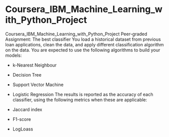 # Coursera_IBM_Machine_Learning_with_Python_Project

Coursera_IBM_Machine_Learning_with_Python_Project
Peer-graded Assignment: The best classifier
You load a historical dataset from previous loan applications, clean the data, and apply different classification algorithm on the data. You are expected to use the following algorithms to build your models:

- k-Nearest Neighbour
- Decision Tree
- Support Vector Machine
- Logistic Regression
The results is reported as the accuracy of each classifier, using the following metrics when these are applicable:

- Jaccard index
- F1-score
- LogLoass
